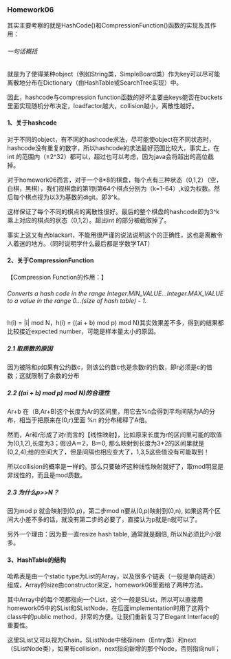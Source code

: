 ### Homework06
 

其实主要考察的就是HashCode()和CompressionFunction()函数的实现及其作用：

###### 一句话概括
就是为了使得某种object（例如String类，SimpleBoard类）作为key可以尽可能离散地分布在Dictionary（由HashTable或SearchTree实现）中。

因此，hashcode与compression function函数的好坏主要由keys能否在buckets里面实现随机分布决定，loadfactor越大，collision越小，离散性越好。

#### 1、关于hashcode

对于不同的object，有不同的hashcode求法，尽可能使object在不同状态时，hashcode没有重复的数字，所以hashcode的求法最好范围比较大，事实上，在int 的范围内（±2^32）都可以，超过也可以考虑，因为java会将超出的高位截掉。

对于homework06而言，对于一个8*8的棋盘，每个点有三种状态（0,1,2）（空，白棋，黑棋），我们视棋盘的第1到第64个棋点分别为（k=1-64）,k设为权数。然后每个棋点视为以3为基数的digit。即3^k。

这样保证了每个不同的棋点的离散性很好。最后的整个棋盘的hashcode即为3^k乘上对应的棋点的状态（0,1,2）。超出int 的部分被截取掉了。

事实上这又有点blackart，不能用很严谨的说法说明这个的正确性，这也是离散令人着迷的地方。（同时说明学什么最后都是学数学TAT）


#### 2、关于CompressionFunction

【Compression Function的作用：】 
###### Converts a hash code in the range Integer.MIN_VALUE...Integer.MAX_VALUE to a value in the range 0...(size of hash table) - 1.

h(i) = |i| mod N，h(i) = ((ai + b) mod p) mod N)其实效果差不多，得到的结果都比较接近expected number，可能是样本量太小的原因。

##### 2.1 取质数的原因

因为被除和p如果有公约数c，则该公约数c也是余数r的约数，即r必须是c的倍数；这就限制了余数的分布

##### 2.2 ((ai + b) mod p) mod N)的合理性

Ar+b 在（B,Ar+B)这个长度为Ar的区间里，用它去%n会得到平均间隔为A的分布，相当于把原来在(0,r)里面 %n 的分布稀释了A倍。

然而，Ar和r形成了对r而言的【线性映射】，比如原来长度为r的区间里可能的取值为(0,1,2),长度为3；假设A＝2，B＝0,
那么映射到长度为3*2的区间里就是(0,2,4);给的空间大了，但是间隔也相应变大了，1,3,5这些值没有可能取到！

所以collision的概率是一样的。那么只要破坏这种线性映射就好了，取mod明显是非线性的，而且是mod质数。
 
##### 2.3 为什么p>>N？

因为mod p 就会映射到(0,p)，第二步mod n要从(0,p)映射到(0,n), 如果这两个区间大小差不多的话，就没有第二步的必要了，直接认为p就是n就可以了。

另外一个理由：因为要一直resize hash table, 通常就是翻倍, 所以N必须比P小很多。

#### 3、HashTable的结构

哈希表是由一个static type为List的Array，以及很多个链表（一般是单向链表）组成，Array的size由constructor来定，homework06里面给了两种方法。

其中Array中的每个项都指向一个List，这个一般是SList，所以可以直接用homework05中的SList和SListNode，在后面implementation时用了这两个class中的public method，非常的方便。让我们重新复习了Elegant Interface的重要性。

这里SList又可以视为Chain，SListNode中储存item（Entry类）和next（SListNode类），如果有collision，next指向新增的那个Node，否则指向null；

